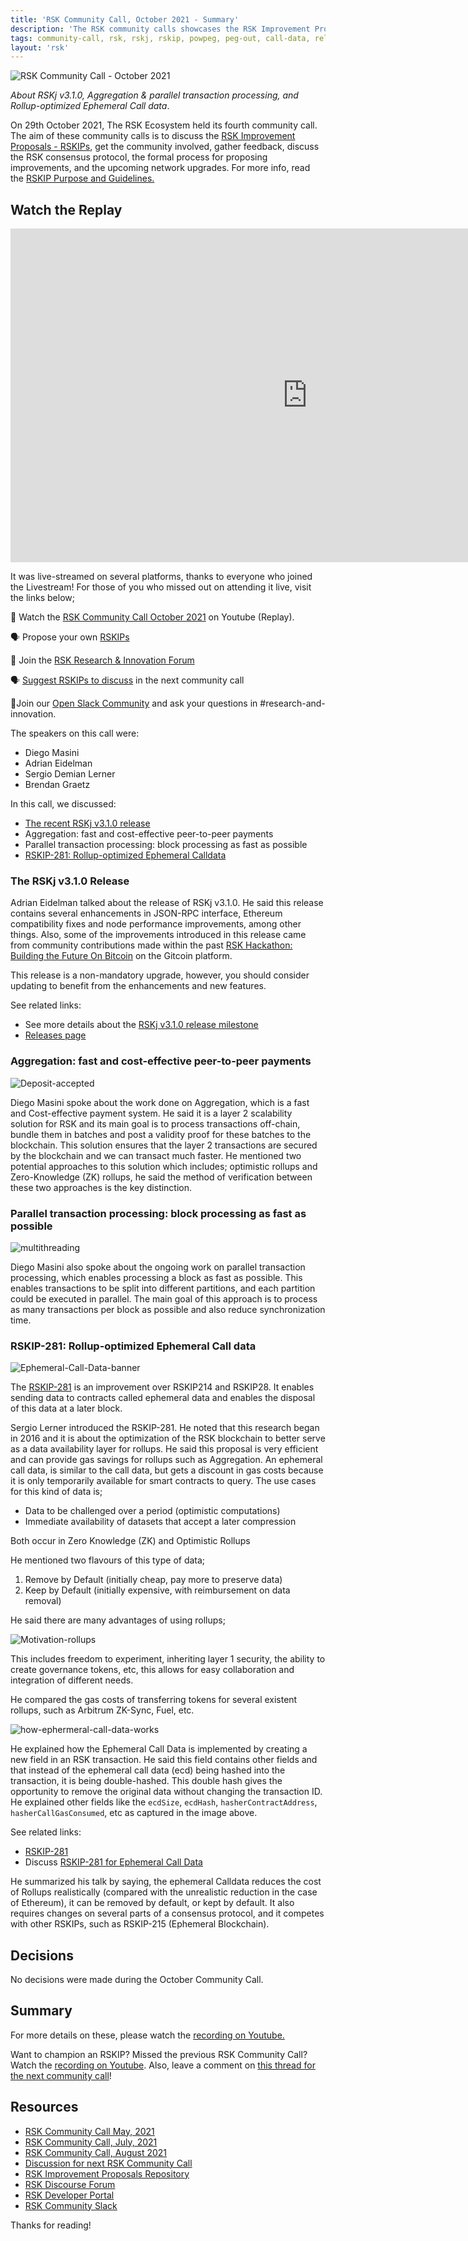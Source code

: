 ```yaml
---
title: 'RSK Community Call, October 2021 - Summary'
description: 'The RSK community calls showcases the RSK Improvement Proposals - RSKIPs, gather feedback from the community, layout processes for proposing improvements, and upcoming network upgrades'
tags: community-call, rsk, rskj, rskip, powpeg, peg-out, call-data, releases
layout: 'rsk'
---
```


![RSK Community Call - October 2021](/assets/img/community-calls/2021-10/community_call_banner.jpg)

_About RSKj v3.1.0, Aggregation & parallel transaction processing, and Rollup-optimized Ephemeral Call data_.

On 29th October 2021, The RSK Ecosystem held its fourth community call. The aim of these community calls is to discuss the [RSK Improvement Proposals - RSKIPs](https://github.com/rsksmart/RSKIPs), get the community involved, gather feedback, discuss the RSK consensus protocol, the formal process for proposing improvements, and the upcoming network upgrades. For more info, read the [RSKIP Purpose and Guidelines.](https://github.com/rsksmart/RSKIPs/blob/master/IPs/RSKIP0.md) 

## Watch the Replay

<div class="video-container">
  <iframe width="949" height="534" src="https://www.youtube.com/embed/mdCinpZ7Qcg" frameborder="0" allow="accelerometer; autoplay; encrypted-media; gyroscope; picture-in-picture" allowfullscreen></iframe>
</div>
  
It was live-streamed on several platforms, thanks to everyone who joined the Livestream! For those of you who missed out on attending it live, visit the links below;

🎥 Watch the [RSK Community Call October 2021](https://youtu.be/mdCinpZ7Qcg) on Youtube (Replay).

🗣️ Propose your own [RSKIPs](https://github.com/rsksmart/RSKIPs)

🔗 Join the [RSK Research & Innovation Forum](https://research.rsk.dev)

🗣️ [Suggest RSKIPs to discuss](https://research.rsk.dev/t/community-call-july-august-2021/204/2) in the next community call

🔗Join our [Open Slack Community](https://developers.rsk.co/slack/) and ask your questions in #research-and-innovation.

The speakers on this call were:

- Diego Masini
- Adrian Eidelman
- Sergio Demian Lerner
- Brendan Graetz

In this call, we discussed:
-  [The recent RSKj v3.1.0 release](https://github.com/rsksmart/rskj/releases/tag/IRIS-3.1.0)
- Aggregation: fast and cost-effective peer-to-peer payments
- Parallel transaction processing: block processing as fast as possible 
- [RSKIP-281: Rollup-optimized Ephemeral Calldata](https://github.com/rsksmart/RSKIPs/blob/master/IPs/RSKIP281.md)

    
### The RSKj v3.1.0 Release

Adrian Eidelman talked about the release of RSKj v3.1.0. He said this release contains several enhancements in JSON-RPC interface, Ethereum compatibility fixes and node performance improvements, among other things. Also, some of the improvements introduced in this release came from community contributions made within the past [RSK Hackathon: Building the Future On Bitcoin](https://gitcoin.co/hackathon/rsk-hack/) on the Gitcoin platform.

This release is a non-mandatory upgrade, however, you should consider updating to benefit from the enhancements and new features.

See related links:
- See more details about the [RSKj v3.1.0 release milestone](https://github.com/rsksmart/rskj/milestone/25) 
- [Releases page](https://github.com/rsksmart/rskj/releases/tag/IRIS-3.0.1https://github.com/rsksmart/rskj/releases/tag/IRIS-3.0.1)


### Aggregation: fast and cost-effective peer-to-peer payments

![Deposit-accepted](/assets/img/community-calls/2021-10/deposit-accepted.jpg)

Diego Masini spoke about the work done on Aggregation, which is a fast and Cost-effective payment system. He said it is a layer 2 scalability solution for RSK and its main goal is to process transactions off-chain, bundle them in batches and post a validity proof for these batches to the blockchain. This solution ensures that the layer 2 transactions are secured by the blockchain and we can transact much faster. He mentioned two potential approaches to this solution which includes; optimistic rollups and Zero-Knowledge (ZK) rollups, he said the method of verification between these two approaches is the key distinction.

### Parallel transaction processing: block processing as fast as possible

![multithreading](/assets/img/community-calls/2021-10/multithreading.jpg)

Diego Masini also spoke about the ongoing work on parallel transaction processing, which enables processing a block as fast as possible. This enables transactions to be split into different partitions, and each partition could be executed in parallel. The main goal of this approach is to process as many transactions per block as possible and also reduce synchronization time.

### RSKIP-281: Rollup-optimized Ephemeral Call data

![Ephemeral-Call-Data-banner](/assets/img/community-calls/2021-10/ephemeral-call-data-banner.jpg)

The [RSKIP-281](https://github.com/rsksmart/RSKIPs/blob/master/IPs/RSKIP281.md) is an improvement over RSKIP214 and RSKIP28. It enables sending data to contracts called ephemeral data and enables the disposal of this data at a later block.

Sergio Lerner introduced the RSKIP-281. He noted that this research began in 2016 and it is about the optimization of the RSK blockchain to better serve as a data availability layer for rollups. He said this proposal is very efficient and can provide gas savings for rollups such as Aggregation. An ephemeral call data, is similar to the call data, but gets a discount in gas costs because it is only temporarily available for smart contracts to query. The use cases for this kind of data is;

- Data to be challenged over a period (optimistic computations)
- Immediate availability of datasets that accept a later compression

Both occur in Zero Knowledge (ZK) and Optimistic Rollups

He mentioned two flavours of this type of data; 

1. Remove by Default (initially cheap, pay more to preserve data)
2. Keep by Default (initially expensive, with reimbursement on data removal)

He said there are many advantages of using rollups; 

![Motivation-rollups](/assets/img/community-calls/2021-10/motivation-rollups.jpg)

This includes freedom to experiment, inheriting layer 1 security, the ability to create governance tokens, etc, this allows for easy collaboration and integration of different needs. 

He compared the gas costs of transferring tokens for several existent rollups, such as Arbitrum ZK-Sync, Fuel, etc.

![how-ephermeral-call-data-works](/assets/img/community-calls/2021-10/ephemeral-call-data.jpg)

He explained how the Ephemeral Call Data is implemented by creating a new field in an RSK transaction. He said this field contains other fields and that instead of the ephemeral call data (ecd) being hashed into the transaction, it is being double-hashed. This double hash gives the opportunity to remove the original data without changing the transaction ID. He explained other fields like the `ecdSize`, `ecdHash`, `hasherContractAddress`, `hasherCallGasConsumed`, etc as captured in the image above.

See related links:
- [RSKIP-281](https://github.com/rsksmart/RSKIPs/blob/master/IPs/RSKIP281.md)
- Discuss [RSKIP-281 for Ephemeral Call Data](https://research.rsk.dev/t/ephemeral-calldata-rskip281/241)

He summarized his talk by saying, the ephemeral Calldata reduces the cost of Rollups realistically (compared with the unrealistic reduction in the case of Ethereum), it can be removed by default, or kept by default. It also requires changes on several parts of a consensus protocol, and it competes with other RSKIPs, such as RSKIP-215 (Ephemeral Blockchain).

## Decisions

No decisions were made during the October Community Call.

## Summary

For more details on these, please watch the [recording on Youtube.](https://youtu.be/mdCinpZ7Qcg)

Want to champion an RSKIP? Missed the previous RSK Community Call? Watch the [recording on Youtube](https://youtu.be/lZ0Y4VHvR4Q). Also, leave a comment on [this thread for the next community call](https://research.rsk.dev/t/community-call-november-december-2021/245)!

## Resources

-   [RSK Community Call May, 2021](https://youtu.be/Cl1NWsJrFmI)
-   [RSK Community Call, July, 2021](https://youtu.be/H15kZD15oSg)
-   [RSK Community Call, August 2021](https://youtu.be/lZ0Y4VHvR4Q)
-   [Discussion for next RSK Community Call](https://research.rsk.dev/t/community-call-november-december-2021/245)
-   [RSK Improvement Proposals Repository](https://github.com/rsksmart/RSKIPs) 
-   [RSK Discourse Forum](https://research.rsk.dev/)
-   [RSK Developer Portal](https://developers.rsk.co)  
-   [RSK Community Slack](https://developers.rsk.co)
  
Thanks for reading!